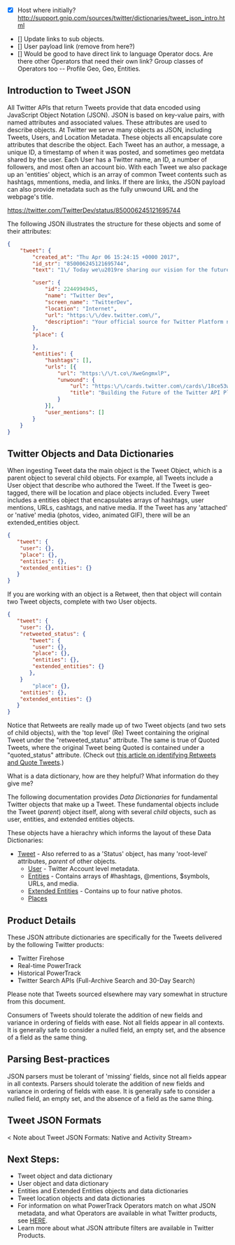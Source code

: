 + [X] Host where initially? http://support.gnip.com/sources/twitter/dictionaries/tweet_json_intro.html
+ [] Update links to sub objects.
+ [] User payload link (remove from here?) 
+ [] Would be good to have direct link to language Operator docs. Are there other Operators that need their own link? Group classes of Operators too -- Profile Geo, Geo, Entities.

## Introduction to Tweet JSON

All Twitter APIs that return Tweets provide that data encoded using JavaScript Object Notation (JSON). JSON is based on key-value pairs, with named attributes and associated values. These attributes are used to describe objects. At Twitter we serve many objects as JSON, including Tweets, Users, and Location Metadata. These objects all encapsulate core attributes that describe the object. Each Tweet has an author, a message, a unique ID, a timestamp of when it was posted, and sometimes geo metdata shared by the user. Each User has a Twitter name, an ID, a number of followers, and most often an account bio. With each Tweet we also package up an 'entities' object, which is an array of common Tweet contents such as hashtags, mmentions, media, and links. If there are links, the JSON payload can also provide metadata such as the fully unwound URL and the webpage's title.

https://twitter.com/TwitterDev/status/850006245121695744

The following JSON illustrates the structure for these objects and some of their attributes:

```json
{
	"tweet": {
		"created_at": "Thu Apr 06 15:24:15 +0000 2017",
		"id_str": "850006245121695744",
		"text": "1\/ Today we\u2019re sharing our vision for the future of the Twitter API platform!\nhttps:\/\/t.co\/XweGngmxlP",

		"user": {
			"id": 2244994945,
			"name": "Twitter Dev",
			"screen_name": "TwitterDev",
			"location": "Internet",
			"url": "https:\/\/dev.twitter.com\/",
			"description": "Your official source for Twitter Platform news, updates & events. Need technical help? Visit https:\/\/twittercommunity.com\/ \u2328\ufe0f #TapIntoTwitter"   
		},
		"place": {

		},
		"entities": {
			"hashtags": [],
			"urls": [{
				"url": "https:\/\/t.co\/XweGngmxlP",
				"unwound": {
					"url": "https:\/\/cards.twitter.com\/cards\/18ce53wgo4h\/3xo1c",
					"title": "Building the Future of the Twitter API Platform"
				}
			}],
			"user_mentions": []
		}
	}
}
```

## Twitter Objects and Data Dictionaries

When ingesting Tweet data the main object is the Tweet Object, which is a parent object to several child objects. For example, all Tweets include a User object that describe who authored the Tweet. If the Tweet is geo-tagged, there will be location and place objects included. Every Tweet includes a entities object that encapsulates arrays of hashtags, user mentions, URLs, cashtags, and native media. If the Tweet has any 'attached' or 'native' media (photos, video, animated GIF), there will be an extended_entities object.

```json
{
   "tweet": {
	"user": {},
	"place": {},
	"entities": {},
	"extended_entities": {}
   }
}
```

If you are working with an object is a Retweet, then that object will contain two Tweet objects, complete with two User objects. 


```json
{
   "tweet": {
	"user": {},
	"retweeted_status": {
  	   "tweet": {
		"user": {},
		"place": {},
		"entities": {},
		"extended_entities": {}
	   },
	}   
        "place": {},
	"entities": {},
	"extended_entities": {}
   }
}
```

Notice that Retweets are really made up of two Tweet objects (and two sets of child objects), with the 'top level' (Re) Tweet containing the original Tweet under the  "retweeted_status" attribute. The same is true of Quoted Tweets, where the original Tweet being Quoted is contained under a "quoted_status" attribute. (Check out [this article on identifying Retweets and Quote Tweets](http://support.gnip.com/articles/identifying-and-understanding-retweets.html).)

What is a data dictionary, how are they helpful?  What information do they give me?

The following documentation provides *Data Dictionaries* for fundamental Twitter objects that make up a Tweet. These fundamental objects include the Tweet (*parent*) object itself, along with several *child* objects, such as user, entities, and extended entities objects.


These objects have a hierachry which informs the layout of these Data Dictionaries: 
+ [Tweet](http://support.gnip.com/sources/twitter/dictionaries/tweet_json.html) - Also referred to as a 'Status' object, has many 'root-level' attributes, _parent_ of other objects.
  + [User](http://support.gnip.com/sources/twitter/dictionaries/user_json.html) - Twitter Account level metadata.
  + [Entities](http://support.gnip.com/sources/twitter/dictionaries/entities_json.html) - Contains arrays of #hashtags, @mentions, $symbols, URLs, and media.
  + [Extended Entities](http://support.gnip.com/sources/twitter/dictionaries/entities_json.html) - Contains up to four native photos.  
  + [Places](http://support.gnip.com/sources/twitter/dictionaries/tweet_geo_json.html)

    
## Product Details

These JSON attribute dictionaries are specifically for the Tweets delivered by the following Twitter products:
+ Twitter Firehose 
+ Real-time PowerTrack
+ Historical PowerTrack
+ Twitter Search APIs (Full-Archive Search and 30-Day Search)

Please note that Tweets sourced elsewhere may vary somewhat in structure from this document.

Consumers of Tweets should tolerate the addition of new fields and variance in ordering of fields with ease. Not all fields appear in all contexts. It is generally safe to consider a nulled field, an empty set, and the absence of a field as the same thing. 
  
## Parsing Best-practices

JSON parsers must be tolerant of 'missing' fields, since not all fields appear in all contexts. Parsers should tolerate the addition of new fields and variance in ordering of fields with ease. It is generally safe to consider a nulled field, an empty set, and the absence of a field as the same thing.
 
## Tweet JSON Formats 
 
< Note about Tweet JSON Formats: Native and Activity Stream> 
  
## Next Steps:  
+ Tweet object and data dictionary
+ User object and data dictionary
+ Entities and Extended Entities objects and data dictionaries
+ Tweet location objects and data dictionaries
+ For information on what PowerTrack Operators match on what JSON metadata, and what Operators are available in what Twitter products, see [HERE](https://github.com/jimmoffitt/developer_advocate.blog/blob/master/metadataEvolution/operatorJSON.md).
+ Learn more about what JSON attribute filters are available in Twitter Products.
  
